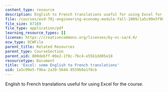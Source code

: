 ```yaml
---
content_type: resource
description: English to French translations useful for using Excel for the course.
file: /courses/esd-70j-engineering-economy-module-fall-2009/1a5c09e5f9ba2a3956449559b0a1f8cb_MITESD_70Jf09_res02_excel_french.pdf
file_size: 87169
file_type: application/pdf
learning_resource_types: []
license: https://creativecommons.org/licenses/by-nc-sa/4.0/
ocw_type: OCWFile
parent_title: Related Resources
parent_type: CourseSection
parent_uid: 800debff-00e2-1f8c-76c4-e55b1dd05e18
resourcetype: Document
title: 'Excel: some English to French translations'
uid: 1a5c09e5-f9ba-2a39-5644-9559b0a1f8cb
---
```

English to French translations useful for using Excel for the course.